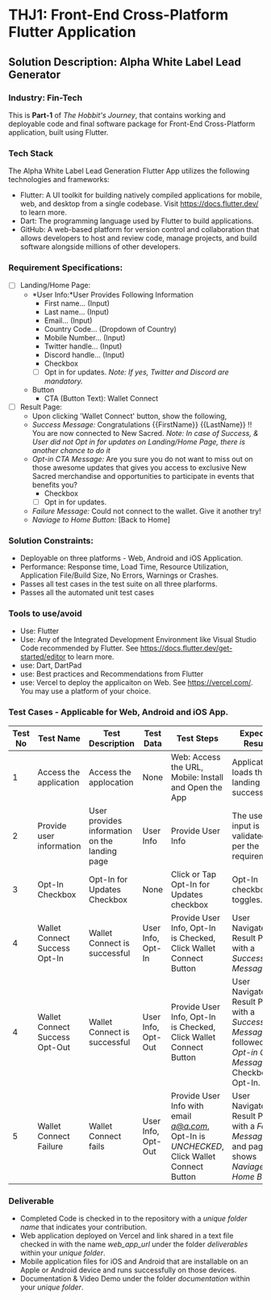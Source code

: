 # THJ1: Front-End Cross-Platform Flutter Application
## Solution Description: Alpha White Label Lead Generator
### Industry: Fin-Tech

This is **Part-1** of *The Hobbit's Journey*, that contains working and deployable code and final software package for Front-End Cross-Platform application, built using Flutter.

### Tech Stack
The Alpha White Label Lead Generation Flutter App utilizes the following technologies and frameworks:
- Flutter: A UI toolkit for building natively compiled applications for mobile, web, and desktop from a single codebase. Visit https://docs.flutter.dev/ to learn more.
- Dart: The programming language used by Flutter to build applications.
- GitHub: A web-based platform for version control and collaboration that allows developers to host and review code, manage projects, and build software alongside millions of other developers.

### Requirement Specifications:
- [ ] Landing/Home Page:
  - *User Info:*User Provides Following Information
    - First name... (Input)
    - Last name... (Input)
    - Email... (Input)
    - Country Code... (Dropdown of Country)
    - Mobile Number... (Input)
    - Twitter handle... (Input)
    - Discord handle... (Input)
    - Checkbox 
    - [ ] Opt in for updates. 
    *Note: If yes, Twitter and Discord are mandatory.*
  - Button
    - CTA (Button Text): Wallet Connect 
- [ ] Result Page: 
    - Upon clicking 'Wallet Connect' button, show the following,
    - *Success Message:* Congratulations {{FirstName}} {{LastName}} !! You are now connected to New Sacred. 
    *Note: In case of Success, & User did not Opt in for updates on Landing/Home Page, there is another chance to do it*
    - *Opt-in CTA Message:* Are you sure you do not want to miss out on those awesome updates that gives you access to exclusive New Sacred merchandise and opportunities to participate in events that benefits you?
      - Checkbox 
      - [ ] Opt in for updates. 
    - *Failure Message:* Could not connect to the wallet. Give it another try!
    - *Naviage to Home Button:* [Back to Home]

### Solution Constraints:
  - Deployable on three platforms - Web, Android and iOS Application.
  - Performance: Response time, Load Time, Resource Utilization, Application File/Build Size, No Errors, Warnings or Crashes.
  - Passes all test cases in the test suite on all three plarforms.
  - Passes all the automated unit test cases

### Tools to use/avoid
  - Use: Flutter
  - Use: Any of the Integrated Development Environment like Visual Studio Code recommended by Flutter. See https://docs.flutter.dev/get-started/editor to learn more.
  - use: Dart, DartPad
  - use: Best practices and Recommendations from Flutter 
  - use: Vercel to deploy the applicaiton on Web. See https://vercel.com/. You may use a platform of your choice.

### Test Cases - Applicable for Web, Android and iOS App.
| Test No | Test Name | Test Description | Test Data |  Test Steps | Expected Results |
| ----------- | ----------- |----------- | ----------- | ----------- | ----------- |
| 1 | Access the application | Access the applocation  | None | Web: Access the URL, Mobile: Install and Open the App | Application loads the landing page successfully. |
| 2 | Provide user information | User provides information on the landing page | User Info | Provide User Info | The user input is validated as per the requirements. |
| 3 | Opt-In Checkbox | Opt-In for Updates Checkbox | None | Click or Tap Opt-In for Updates checkbox | Opt-In checkbox toggles. |
| 4 | Wallet Connect Success Opt-In| Wallet Connect is successful | User Info, Opt-In | Provide User Info, Opt-In is Checked, Click Wallet Connect Button | User Navigates to Result Page, with a *Success Message*. |
| 4 | Wallet Connect Success Opt-Out| Wallet Connect is successful | User Info, Opt-Out | Provide User Info, Opt-In is Checked, Click Wallet Connect Button | User Navigates to Result Page, with a *Success Message*, followed by *Opt-in CTA Message* and Checkbox to Opt-In. |
| 5 | Wallet Connect Failure | Wallet Connect fails | User Info, Opt-Out | Provide User Info with email *a@a.com*, Opt-In is *UNCHECKED*, Click Wallet Connect Button | User Navigates to Result Page, with a *Failure Message*, and page shows *Naviage to Home Button*|

### Deliverable
  - Completed Code is checked in to the repository with a *unique folder name* that indicates your contribution.
  - Web application deployed on Vercel and link shared in a text file checked in with the name *web_app_url* under the folder *deliverables* within your *unique folder*.
  - Mobile application files for iOS and Android that are installable on an Apple or Android device and runs successfully on those devices.  
  - Documentation & Video Demo under the folder *documentation* within your *unique folder*. 




